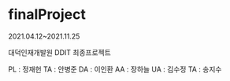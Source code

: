 # finalProject

2021.04.12~2021.11.25

대덕인재개발원 DDIT
최종프로젝트

PL : 정재헌
TA : 안병준
DA : 이인환
AA : 장하늘
UA : 김수정
TA : 송지수
